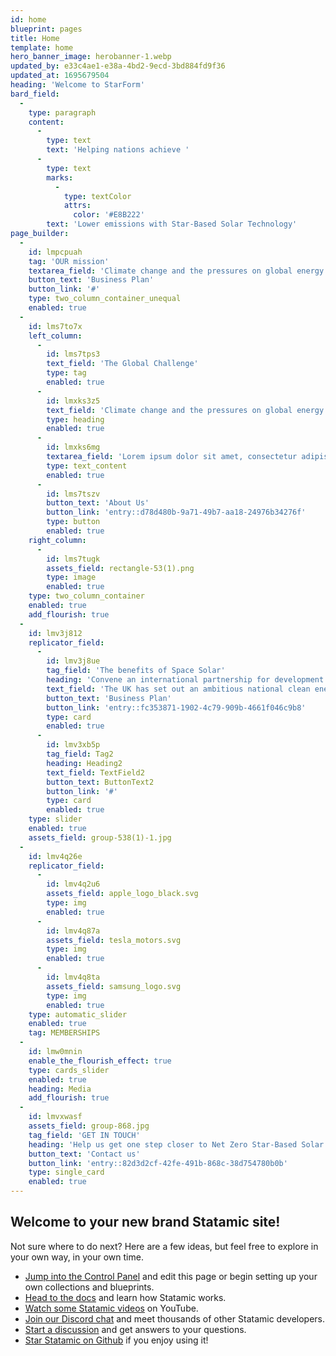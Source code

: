 ```yaml
---
id: home
blueprint: pages
title: Home
template: home
hero_banner_image: herobanner-1.webp
updated_by: e33c4ae1-e38a-4bd2-9ecd-3bd884fd9f36
updated_at: 1695679504
heading: 'Welcome to StarForm'
bard_field:
  -
    type: paragraph
    content:
      -
        type: text
        text: 'Helping nations achieve '
      -
        type: text
        marks:
          -
            type: textColor
            attrs:
              color: '#E8B222'
        text: 'Lower emissions with Star-Based Solar Technology'
page_builder:
  -
    id: lmpcpuah
    tag: 'OUR mission'
    textarea_field: 'Climate change and the pressures on global energy resources are urgent problems. The UK has set out an ambitious national clean energy policy to fully decarbonise the economy by 2050.'
    button_text: 'Business Plan'
    button_link: '#'
    type: two_column_container_unequal
    enabled: true
  -
    id: lms7to7x
    left_column:
      -
        id: lms7tps3
        text_field: 'The Global Challenge'
        type: tag
        enabled: true
      -
        id: lmxks3z5
        text_field: 'Climate change and the pressures on global energy resources are urgent problems.'
        type: heading
        enabled: true
      -
        id: lmxks6mg
        textarea_field: 'Lorem ipsum dolor sit amet, consectetur adipiscing elit. Urna vitae elementum interdum scelerisque quisque donec nulla. Velit diam quam nullam elit hac sit. Nunc, lacus, facilisis mattis amet mauris volutpat dui tellus nam. Neque, rhoncus placerat vitae arcu habitant. Dignissim quam ipsum dolor egestas non orci. At enim ut elementum.'
        type: text_content
        enabled: true
      -
        id: lms7tszv
        button_text: 'About Us'
        button_link: 'entry::d78d480b-9a71-49b7-aa18-24976b34276f'
        type: button
        enabled: true
    right_column:
      -
        id: lms7tugk
        assets_field: rectangle-53(1).png
        type: image
        enabled: true
    type: two_column_container
    enabled: true
    add_flourish: true
  -
    id: lmv3j812
    replicator_field:
      -
        id: lmv3j8ue
        tag_field: 'The benefits of Space Solar'
        heading: 'Convene an international partnership for development of space based energy.'
        text_field: 'The UK has set out an ambitious national clean energy policy – Net Zero – to fully decarbonise the economy by 2050. This future energy scenario requires clean and sustainable energy generation from renewable sources.'
        button_text: 'Business Plan'
        button_link: 'entry::fc353871-1902-4c79-909b-4661f046c9b8'
        type: card
        enabled: true
      -
        id: lmv3xb5p
        tag_field: Tag2
        heading: Heading2
        text_field: TextField2
        button_text: ButtonText2
        button_link: '#'
        type: card
        enabled: true
    type: slider
    enabled: true
    assets_field: group-538(1)-1.jpg
  -
    id: lmv4q26e
    replicator_field:
      -
        id: lmv4q2u6
        assets_field: apple_logo_black.svg
        type: img
        enabled: true
      -
        id: lmv4q87a
        assets_field: tesla_motors.svg
        type: img
        enabled: true
      -
        id: lmv4q8ta
        assets_field: samsung_logo.svg
        type: img
        enabled: true
    type: automatic_slider
    enabled: true
    tag: MEMBERSHIPS
  -
    id: lmw0mnin
    enable_the_flourish_effect: true
    type: cards_slider
    enabled: true
    heading: Media
    add_flourish: true
  -
    id: lmvxwasf
    assets_field: group-868.jpg
    tag_field: 'GET IN TOUCH'
    heading: 'Help us get one step closer to Net Zero Star-Based Solar Power.'
    button_text: 'Contact us'
    button_link: 'entry::82d3d2cf-42fe-491b-868c-38d754780b0b'
    type: single_card
    enabled: true
---
```

## Welcome to your new brand Statamic site!

Not sure where to do next? Here are a few ideas, but feel free to explore in your own way, in your own time.

- [Jump into the Control Panel](/cp) and edit this page or begin setting up your own collections and blueprints.
- [Head to the docs](https://statamic.dev) and learn how Statamic works.
- [Watch some Statamic videos](https://youtube.com/statamic) on YouTube.
- [Join our Discord chat](https://statamic.com/discord) and meet thousands of other Statamic developers.
- [Start a discussion](https://github.com/statamic/cms/discussions) and get answers to your questions.
- [Star Statamic on Github](https://github.com/statamic/cms) if you enjoy using it!
